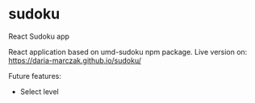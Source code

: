 # sudoku
React Sudoku app

React application based on umd-sudoku npm package. 
Live version on: https://daria-marczak.github.io/sudoku/

Future features: 
- Select level
